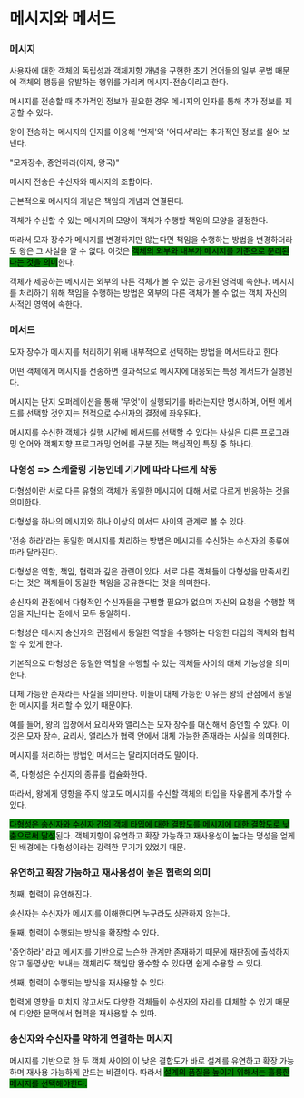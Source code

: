 # 메시지와 메서드

### 메시지

사용자에 대한 객체의 독립성과 객체지향 개념을 구현한 초기 언어들의 일부 문법 때문에 객체의 행동을 유발하는 행위를 가리켜 메시지-전송이라고 한다.



메시지를 전송할 때 추가적인 정보가 필요한 경우 메시지의 인자를 통해 추가 정보를 제공할 수 있다.



왕이 전송하는 메시지의 인자를 이용해 '언제'와 '어디서'라는 추가적인 정보를 실어 보낸다.



"모자장수, 증언하라(어제, 왕국)"

메시지 전송은 수신자와 메시지의 조합이다.



근본적으로 메시지의 개념은 책임의 개념과 연결된다.

객체가 수신할 수 있는 메시지의 모양이 객체가 수행할 책임의 모양을 결정한다.

따라서 모자 장수가 메시지를 변경하지만 않는다면 책임을 수행하는 방법을 변경하더라도 왕은 그 사실을 알 수 없다. 이것은 <mark style="background-color:green;">객체의 외부와 내부가 메시지를 기준으로 분리된다는 것을 의미</mark>한다.&#x20;



객체가 제공하는 메시지는 외부의 다른 객체가 볼 수 있는 공개된 영역에 속한다. 메시지를 처리하기 위해 책임을 수행하는 방법은 외부의 다른 객체가 볼 수 없는 객체 자신의 사적인 영역에 속한다.



### 메서드&#x20;

모자 장수가 메시지를 처리하기 위해 내부적으로 선택하는 방법을 메서드라고 한다.



어떤 객체에게 메시지를 전송하면 결과적으로 메시지에 대응되는 특정 메서드가 실행된다.

메시지는 단지 오퍼레이션을 통해 '무엇'이 실행되기를 바라는지만 명시하며, 어떤 메서드를 선택할 것인지는 전적으로 수신자의 결정에 좌우된다.



메시지를 수신한 객체가 실행 시간에 메서드를 선택할 수 있다는 사실은 다른 프로그래밍 언어와 객체지향 프로그래밍 언어를 구분 짓는 핵심적인 특징 중 하나다.



### 다형성 => 스케줄링 기능인데 기기에 따라 다르게 작동

다형성이란 서로 다른 유형의 객체가 동일한 메시지에 대해 서로 다르게 반응하는 것을 의미한다.

다형성을 하나의 메시지와 하나 이상의 메서드 사이의 관계로 볼 수 있다.



'전송 하라'라는 동일한 메시지를 처리하는 방법은 메시지를 수신하는 수신자의 종류에 따라 달라진다.



다형성은 역할, 책임, 협력과 깊은 관련이 있다. 서로 다른 객체들이 다형성을 만족시킨다는 것은 객체들이 동일한 책임을 공유한다는 것을 의미한다.



송신자의 관점에서 다형적인 수신자들을 구별할 필요가 없으며 자신의 요청을 수행할 책임을 지닌다는 점에서 모두 동일하다.



다형성은 메시지 송신자의 관점에서 동일한 역할을 수행하는 다양한 타입의 객체와 협력할 수 있게 한다.



기본적으로 다형성은 동일한 역할을 수행할 수 있는 객체들 사이의 대체 가능성을 의미한다.



대체 가능한 존재라는 사실을 의미한다. 이들이 대체 가능한 이유는 왕의 관점에서 동일한 메시지를 처리할 수 있기 때문이다.&#x20;

예를 들어, 왕의 입장에서 요리사와 앨리스는 모자 장수를 대신해서 증언할 수 있다. 이것은 모자 장수, 요리사, 앨리스가 협력 안에서 대체 가능한 존재라는 사실을 의미한다.



메시지를 처리하는 방법인 메서드는 달라지더라도 말이다.



즉, 다형성은 수신자의 종류를 캡슐화한다.

따라서, 왕에게 영향을 주지 않고도 메시지를 수신할 객체의 타입을 자유롭게 추가할 수 있다.



<mark style="background-color:green;">다형성은 송신자와 수신자 간의 객체 타입에 대한 결합도를 메시지에 대한 결합도로 낮춤으로써 달성</mark>된다. 객체지향이 유연하고 확장 가능하고 재사용성이 높다는 명성을 얻게 된 배경에는 다형성이라는 강력한 무기가 있었기 때문.



### 유연하고 확장 가능하고 재사용성이 높은 협력의 의미

첫째, 협력이 유연해진다.

송신자는 수신자가 메시지를 이해한다면 누구라도 상관하지 않는다.



둘째, 협력이 수행되는 방식을 확장할 수 있다.

'증언하라' 라고 메시지를 기반으로 느슨한 관계만 존재하기 때문에 재판장에 출석하지 않고 동영상만 보내는 객체라도 책임만 완수할 수 있다면 쉽게 수용할 수 있다.



셋째, 협력이 수행되는 방식을 재사용할 수 있다.

협력에 영향을 미치지 않고서도 다양한 객체들이 수신자의 자리를 대체할 수 있기 때문에 다양한 문맥에서 협력을 재사용할 수 있따.



### 송신자와 수신자를 약하게 연결하는 메시지

메시지를 기반으로 한 두 객체 사이의 이 낮은 결합도가 바로 설계를 유연하고 확장 가능하며 재사용 가능하게 만드는 비결이다. 따라서 <mark style="background-color:green;">설계의 품질을 높이기 위해서는 훌륭한 메시지를 선택해야한다.</mark>













